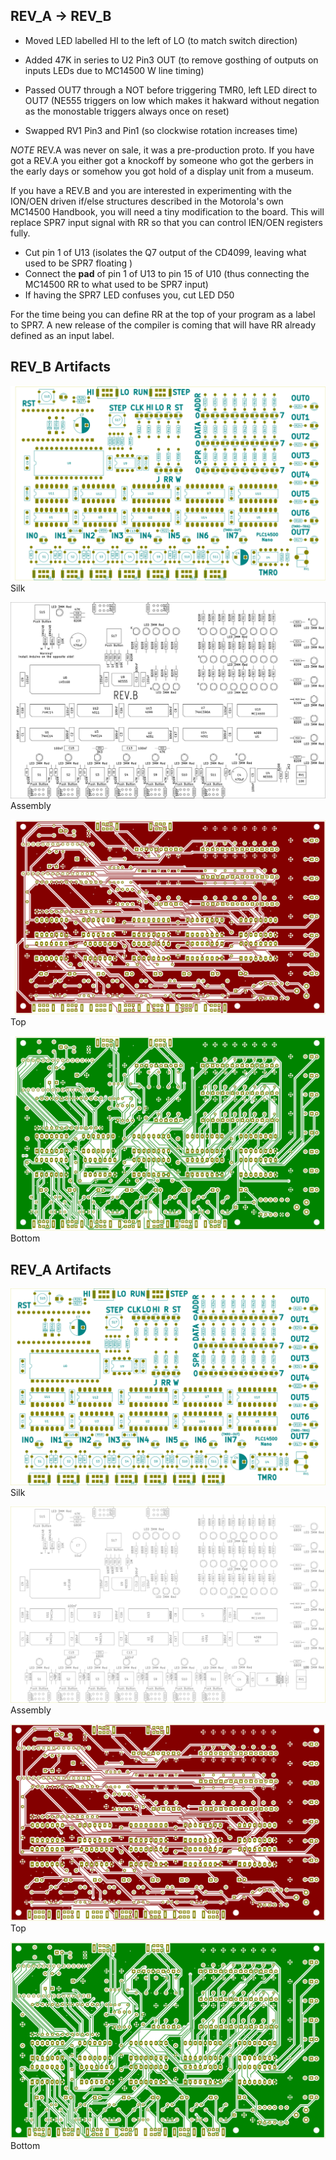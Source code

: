 
## REV_A -> REV_B

- Moved LED labelled HI to the left of LO (to match switch direction)

- Added 47K in series to U2 Pin3 OUT (to remove gosthing of outputs on inputs LEDs due to MC14500 W line timing)

- Passed OUT7 through a NOT before triggering TMR0, left LED direct to OUT7 (NE555 triggers on low which makes it hakward without negation as the monostable triggers always once on reset)

- Swapped RV1 Pin3 and Pin1 (so clockwise rotation increases time)

*NOTE* REV.A was never on sale, it was a pre-production proto. If you have got a REV.A you either got a 
knockoff by someone who got the gerbers in the early days or somehow you got hold of a display unit
from a museum.

If you have a REV.B and you are interested in experimenting with the ION/OEN driven if/else structures
described in the Motorola's own MC14500 Handbook, you will need a tiny modification to the board. This
will replace SPR7 input signal with RR so that you can control IEN/OEN registers fully.

- Cut pin 1 of U13 (isolates the Q7 output of the CD4099, leaving what used to be SPR7 floating )
- Connect the **pad** of pin 1 of U13 to pin 15 of U10 (thus connecting the MC14500 RR to what used to be SPR7 input)
- If having the SPR7 LED confuses you, cut LED D50

For the time being you can define RR at the top of your program as a label to SPR7. A new release of 
the compiler is coming that will have RR already defined as an input label.

## REV_B Artifacts

![Silk](/documentation/rev_b-silk.svg)
Silk


![Assembly](/documentation/rev_b-assembly.svg)
Assembly


![TopCopper](/documentation/rev_b-top.svg)
Top


![BottomCopper](/documentation/rev_b-bottom.svg)
Bottom


## REV_A Artifacts

![Silk](/documentation/rev_a-silk.svg)
Silk


![Assembly](/documentation/rev_a-assembly.svg)
Assembly


![TopCopper](/documentation/rev_a-top.svg)
Top


![BottomCopper](/documentation/rev_a-bottom.svg)
Bottom
